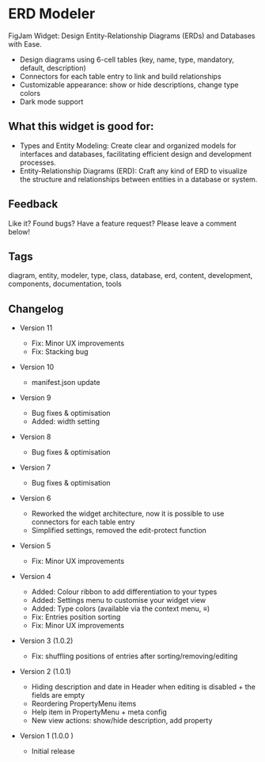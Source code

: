 # ERD Modeler

FigJam Widget: Design Entity-Relationship Diagrams (ERDs) and Databases with Ease.

- Design diagrams using 6-cell tables (key, name, type, mandatory, default, description)
- Connectors for each table entry to link and build relationships
- Customizable appearance: show or hide descriptions, change type colors
- Dark mode support

## What this widget is good for: 

- Types and Entity Modeling: Create clear and organized models for interfaces and databases, facilitating efficient design and development processes.
- Entity-Relationship Diagrams (ERD): Craft any kind of ERD to visualize the structure and relationships between entities in a database or system.

## Feedback

Like it? Found bugs? Have a feature request? 
Please leave a comment below!

## Tags

diagram, entity, modeler, type, class, database, erd, content, development, components, documentation, tools

## Changelog

- Version 11
    - Fix: Minor UX improvements
    - Fix: Stacking bug

- Version 10
    - manifest.json update

- Version 9
    - Bug fixes & optimisation
    - Added: width setting

- Version 8
    - Bug fixes & optimisation

- Version 7
    - Bug fixes & optimisation

- Version 6
    - Reworked the widget architecture, now it is possible to use connectors for each table entry
    - Simplified settings, removed the edit-protect function

- Version 5
    - Fix: Minor UX improvements

- Version 4
    - Added: Colour ribbon to add differentiation to your types
    - Added: Settings menu to customise your widget view
    - Added: Type colors (available via the context menu, ≡)
    - Fix: Entries position sorting
    - Fix: Minor UX improvements

- Version 3 (1.0.2)
    - Fix: shuffling positions of entries after sorting/removing/editing

- Version 2 (1.0.1)
    - Hiding description and date in Header when editing is disabled + the fields are empty 
    - Reordering PropertyMenu items
    - Help item in PropertyMenu + meta config
    - New view actions: show/hide description, add property

- Version 1 (1.0.0 )
    - Initial release
